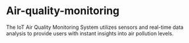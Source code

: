 # Air-quality-monitoring
The IoT Air Quality Monitoring System utilizes sensors and real-time data analysis to provide users with instant insights into air pollution levels. 
